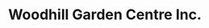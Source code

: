 ---
title: "Woodhill Garden Centre Inc."
url: /thornhill/woodhill-garden-centre-inc/
shop: garden centre
---
